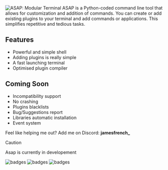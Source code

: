 <!-- <h1 align="center"><code>ASAP</code></h1> -->
<img src="https://jamesfrench.fr/asap/banner.png" alt="ASAP: Modular Terminal">
ASAP is a Python-coded command line tool that allows for customization and addition of commands. 
You can create or add existing plugins to your terminal and add commands or applications. This simplifies repetitive and tedious tasks.

## Features
- Powerful and simple shell
- Adding plugins is really simple
- A fast launching terminal
- Optimised plugin compiler

## Coming Soon
- Incompatibility support
- No crashing
- Plugins blacklists
- Bug/Suggestions report
- Libraries automatic installation
- Event system


Feel like helping me out? Add me on Discord: **jamesfrench_**

> [!CAUTION]
> Asap is currently in developement

![badges](http://ForTheBadge.com/images/badges/built-with-love.svg) ![badges](http://ForTheBadge.com/images/badges/made-with-python.svg) ![badges](https://img.shields.io/badge/Visual_Studio_Code-0078D4?style=for-the-badge&logo=visual%20studio%20code&logoColor=white)
